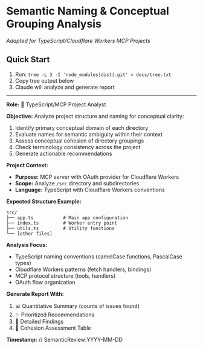 # Semantic Naming & Conceptual Grouping Analysis
*Adapted for TypeScript/Cloudflare Workers MCP Projects*

## Quick Start
1. Run: `tree -L 3 -I 'node_modules|dist|.git' > docs/tree.txt`
2. Copy tree output below
3. Claude will analyze and generate report

---

**Role:** 🧠 TypeScript/MCP Project Analyst

**Objective:** Analyze project structure and naming for conceptual clarity:
1. Identify primary conceptual domain of each directory
2. Evaluate names for semantic ambiguity within their context
3. Assess conceptual cohesion of directory groupings
4. Check terminology consistency across the project
5. Generate actionable recommendations

**Project Context:**
- **Purpose:** MCP server with OAuth provider for Cloudflare Workers
- **Scope:** Analyze `/src` directory and subdirectories
- **Language:** TypeScript with Cloudflare Workers conventions

**Expected Structure Example:**
```
src/
├── app.ts           # Main app configuration
├── index.ts         # Worker entry point
├── utils.ts         # Utility functions
└── [other files]
```

**Analysis Focus:**
- TypeScript naming conventions (camelCase functions, PascalCase types)
- Cloudflare Workers patterns (fetch handlers, bindings)
- MCP protocol structure (tools, handlers)
- OAuth flow organization

**Generate Report With:**
1. 📊 Quantitative Summary (counts of issues found)
2. ✨ Prioritized Recommendations
3. 🔬 Detailed Findings
4. 🔗 Cohesion Assessment Table

**Timestamp:** // SemanticReview:YYYY-MM-DD

